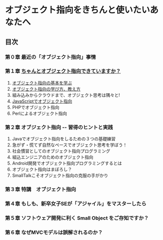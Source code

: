 # オブジェクト指向をきちんと使いたいあなたへ
## 目次
### 第０章 最近の「オブジェクト指向」事情
### 第１章 [ちゃんとオブジェクト指向できていますか？](01/)
1. [オブジェクト指向の基本を学ぶ](01/README.md)
2. [オブジェクト指向の学び方、教え方](01/README_1-2.md)
3. 組み込みからクラウドまで、オブジェクト思考は隅々と!
4. [JavaScriptでオブジェクト指向](README_1-4.md)
5. PHPでオブジェクト指向
6. Perlによるオブジェクト指向
### 第２章 オブジェクト指向 -- 習得のヒントと実践
1. Javaでオブジェクト指向をしるための３つの基礎練習
2. 急がず・慌てず自然なペースでオブジェクト思考を学ぼう！
3. 社会慣習としてのオブジェクト指向プログラミング
4. 組込エンジニアのためのオブジェクト指向
5. Android開発でオブジェクト指向プログラミングするとは
6. オブジェクト指向はまぼろし？
7. SmallTalkこそオブジェクト指向の克服の手がかり
### 第３章 特講　オブジェクト指向
### 第４章 もしも、新卒女子SEが「アジャイル」をマスターしたら
### 第５章 ソフトウェア開発に利く Small Object をご存知ですか？
### 第６章 なぜMVCモデルは誤解されるのか？
